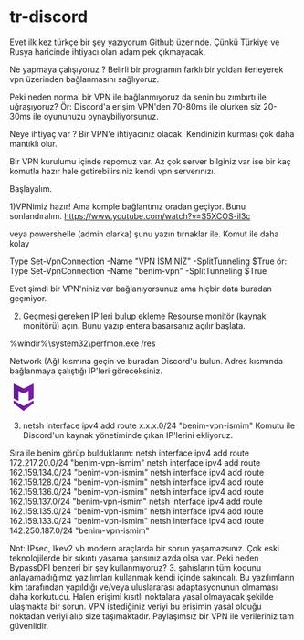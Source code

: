 # tr-discord

Evet ilk kez türkçe bir şey yazıyorum Github üzerinde. Çünkü Türkiye ve Rusya haricinde ihtiyacı olan adam pek çıkmayacak.

Ne yapmaya çalışıyoruz ?
Belirli bir programın farklı bir yoldan ilerleyerek vpn üzerinden bağlanmasını sağlıyoruz.

Peki neden normal bir VPN ile bağlanmıyoruz da senin bu zımbırtı ile uğraşıyoruz?
Ör: Discord'a erişim VPN'den 70-80ms ile olurken siz 20-30ms ile oyununuzu oynaybiliyorsunuz.

Neye ihtiyaç var ?
Bir VPN'e ihtiyacınız olacak. Kendinizin kurması çok daha mantıklı olur. 

Bir VPN kurulumu içinde repomuz var. Az çok server bilginiz var ise bir kaç komutla hazır hale getirebilirsiniz kendi vpn serverınızı.

Başlayalım. 

1)VPNimiz hazır! Ama komple bağlantınız oradan geçiyor. Bunu sonlandıralım.
https://www.youtube.com/watch?v=S5XCOS-il3c

veya powershelle (admin olarka) şunu yazın tırnaklar ile. Komut ile daha kolay

Type Set-VpnConnection -Name "VPN İSMİNİZ" -SplitTunneling $True
ör: Type Set-VpnConnection -Name "benim-vpn" -SplitTunneling $True

Evet şimdi bir VPN'niniz var bağlanıyorsunuz ama hiçbir data buradan geçmiyor. 

2) Geçmesi gereken IP'leri bulup ekleme
Resourse monitör (kaynak monitörü) açın. Bunu yazıp entera basarsanız açılır başlata.

%windir%\system32\perfmon.exe /res

Network (Ağ) kısmına geçin ve buradan Discord'u bulun. 
Adres kısmında bağlanmaya çalıştığı IP'leri göreceksiniz.

![alt text](https://github.com/adam-p/markdown-here/raw/master/src/common/images/icon48.png "Logo Title Text 1")

  
3) netsh interface ipv4 add route x.x.x.0/24 "benim-vpn-ismim"
Komutu ile Discord'un kaynak yönetiminde çıkan IP'lerini ekliyoruz.
   
Sıra ile benim görüp bulduklarım:
netsh interface ipv4 add route 172.217.20.0/24 "benim-vpn-ismim"
netsh interface ipv4 add route 162.159.134.0/24 "benim-vpn-ismim"
netsh interface ipv4 add route 162.159.128.0/24 "benim-vpn-ismim"
netsh interface ipv4 add route 162.159.136.0/24 "benim-vpn-ismim"
netsh interface ipv4 add route 162.159.137.0/24 "benim-vpn-ismim"
netsh interface ipv4 add route 162.159.135.0/24 "benim-vpn-ismim"
netsh interface ipv4 add route 162.159.133.0/24 "benim-vpn-ismim"
netsh interface ipv4 add route 142.250.187.0/24 "benim-vpn-ismim"

Not: IPsec, Ikev2 vb modern araçlarda bir sorun yaşamazsınız. Çok eski teknolojilerde bir sıkıntı yaşama şansınız azda olsa var.
Peki neden BypassDPI benzeri bir şey kullanmıyoruz? 
3. şahısların tüm kodunu anlayamadığımız yazılımları kullanmak kendi içinde sakıncalı.
Bu yazılımların kim tarafından yapıldığı ve/veya uluslararası adaptasyonunun olmaması daha korkutucu.
Halen erişimi kısıtlı noktalara yasal olmayacak şekilde ulaşmakta bir sorun. 
VPN istediğiniz veriyi bu erişimin yasal olduğu noktadan veriyi alıp size taşımaktadır. Paylaşımsız bir VPN ile verileriniz tam güvenlidir.



